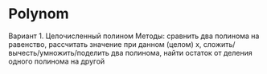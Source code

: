 # Polynom
Вариант 1. Целочисленный полином
Методы:
сравнить два полинома на равенство,
рассчитать значение при данном (целом) х,
сложить/вычесть/умножить/поделить два полинома,
найти остаток от деления одного полинома на другой
